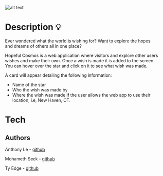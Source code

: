 ![alt text](https://github.com/hopeful-cosmos/WebApp/blob/master/assets/Screen%20Shot%202019-10-31%20at%202.49.20%20PM.png?raw=true)

# Description 💡

Ever wondered what the world is wishing for? Want to explore the hopes and dreams of others all in one place? 

Hopeful Cosmos is a web application where visitors and explore other users wishes and make their own. Once a wish is made it is added to the screen. You can hover over the star and click on it to see what wish was made.

A card will appear detailing the following information: 
- Name of the star
- Who the wish was made by
- Where the wish was made if the user allows the web app to use their location, i.e, New Haven, CT.

# Tech 




## Authors
Anthony Le - [github](https://github.com/HausCloud)

Mohameth Seck - [github](https://choosealicense.com/licenses/mit/)

Ty Edge - [github](https://github.com/tyedge)
